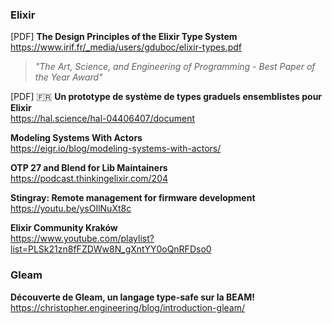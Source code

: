 ### Elixir

[PDF] **The Design Principles of the Elixir Type System**  
https://www.irif.fr/_media/users/gduboc/elixir-types.pdf

> _"The Art, Science, and Engineering of Programming - Best Paper of the Year
> Award"_

[PDF] 🇫🇷 **Un prototype de système de types graduels ensemblistes pour Elixir**  
https://hal.science/hal-04406407/document

**Modeling Systems With Actors**  
https://eigr.io/blog/modeling-systems-with-actors/

**OTP 27 and Blend for Lib Maintainers**  
https://podcast.thinkingelixir.com/204

**Stingray: Remote management for firmware development**  
https://youtu.be/ysOIlNuXt8c

**Elixir Community Kraków**  
https://www.youtube.com/playlist?list=PLSk21zn8fFZDWw8N_gXntYY0oQnRFDso0

### Gleam

**Découverte de Gleam, un langage type-safe sur la BEAM!**  
https://christopher.engineering/blog/introduction-gleam/
